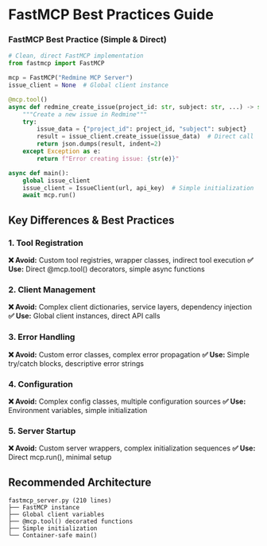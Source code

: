 # FastMCP Best Practices Guide

### FastMCP Best Practice (Simple & Direct)
```python
# Clean, direct FastMCP implementation
from fastmcp import FastMCP

mcp = FastMCP("Redmine MCP Server")
issue_client = None  # Global client instance

@mcp.tool()
async def redmine_create_issue(project_id: str, subject: str, ...) -> str:
    """Create a new issue in Redmine"""
    try:
        issue_data = {"project_id": project_id, "subject": subject}
        result = issue_client.create_issue(issue_data)  # Direct call
        return json.dumps(result, indent=2)
    except Exception as e:
        return f"Error creating issue: {str(e)}"

async def main():
    global issue_client
    issue_client = IssueClient(url, api_key)  # Simple initialization
    await mcp.run()
```

## Key Differences & Best Practices

### 1. Tool Registration
**❌ Avoid:** Custom tool registries, wrapper classes, indirect tool execution
**✅ Use:** Direct @mcp.tool() decorators, simple async functions

### 2. Client Management
**❌ Avoid:** Complex client dictionaries, service layers, dependency injection
**✅ Use:** Global client instances, direct API calls

### 3. Error Handling
**❌ Avoid:** Custom error classes, complex error propagation
**✅ Use:** Simple try/catch blocks, descriptive error strings

### 4. Configuration
**❌ Avoid:** Complex config classes, multiple configuration sources
**✅ Use:** Environment variables, simple initialization

### 5. Server Startup
**❌ Avoid:** Custom server wrappers, complex initialization sequences
**✅ Use:** Direct mcp.run(), minimal setup



## Recommended Architecture

```
fastmcp_server.py (210 lines)
├── FastMCP instance
├── Global client variables
├── @mcp.tool() decorated functions
├── Simple initialization
└── Container-safe main()
```

